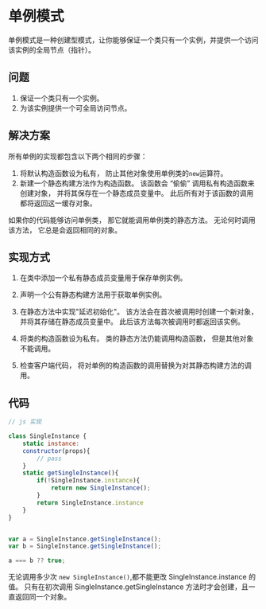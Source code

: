 # 单例模式

单例模式是一种创建型模式，让你能够保证一个类只有一个实例，并提供一个访问该实例的全局节点（指针）。

## 问题

1. 保证一个类只有一个实例。
2. 为该实例提供一个可全局访问节点。

## 解决方案

所有单例的实现都包含以下两个相同的步骤：

1. 将默认构造函数设为私有， 防止其他对象使用单例类的`new`运算符。
2. 新建一个静态构建方法作为构造函数。 该函数会 “偷偷” 调用私有构造函数来创建对象， 并将其保存在一个静态成员变量中。 此后所有对于该函数的调用都将返回这一缓存对象。

如果你的代码能够访问单例类， 那它就能调用单例类的静态方法。 无论何时调用该方法， 它总是会返回相同的对象。

## 实现方式

1. 在类中添加一个私有静态成员变量用于保存单例实例。

2. 声明一个公有静态构建方法用于获取单例实例。

3. 在静态方法中实现"延迟初始化"。 该方法会在首次被调用时创建一个新对象， 并将其存储在静态成员变量中。 此后该方法每次被调用时都返回该实例。

4. 将类的构造函数设为私有。 类的静态方法仍能调用构造函数， 但是其他对象不能调用。

5. 检查客户端代码， 将对单例的构造函数的调用替换为对其静态构建方法的调用。

## 代码

```js
// js 实现

class SingleInstance {
    static instance:
    constructor(props){
        // pass
    }
    static getSingleInstance(){
        if(!SingleInstance.instance){
            return new SingleInstance();
        }
        return SingleInstance.instance
    }
}


var a = SingleInstance.getSingleInstance();
var b = SingleInstance.getSingleInstance();

a === b ?? true;
```

无论调用多少次 `new SingleInstance()`,都不能更改 SingleInstance.instance 的值。 只有在初次调用 SingleInstance.getSingleInstance 方法时才会创建，且一直返回同一个对象。

